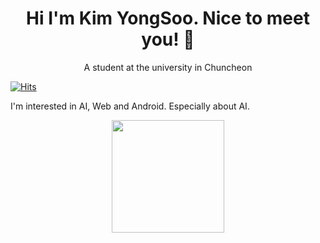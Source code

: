 <div align="center">

# Hi I'm Kim YongSoo. Nice to meet you! 👋

A student at the university in Chuncheon

</div>

[![Hits](https://hits.seeyoufarm.com/api/count/incr/badge.svg?url=https%3A%2F%2Fgithub.com%2FKim-Yong-Soo&count_bg=%235A3DC8&title_bg=%23787676&icon=&icon_color=%23E7E7E7&title=hits&edge_flat=false)](https://hits.seeyoufarm.com)

I'm interested in AI, Web and Android. Especially about AI.

<div align="center">
  <a href="https://github.com/Kim-Yong-Soo">
    <img height="180em" src="http://mazassumnida.wtf/api/v2/generate_badge?boj=dydtnalswl" />
  </a>
</div>
